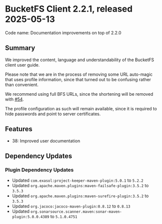 # BucketFS Client 2.2.1, released 2025-05-13

Code name: Documentation improvements on top of 2.2.0

## Summary

We improved the content, language and understandability of the BucketFS client user guide.

Please note that we are in the process of removing some URL auto-magic that uses profile information, since that turned out to be confusing rather than convenient.

We recommend using full BFS URLs, since the shortening will be removed with [#54](https://github.com/exasol/bucketfs-client/issues/54).

The profile configuration as such will remain available, since it is required to hide passwords and point to server certificates.

## Features

* 38: Improved user documentation

## Dependency Updates

### Plugin Dependency Updates

* Updated `com.exasol:project-keeper-maven-plugin:5.0.1` to `5.2.2`
* Updated `org.apache.maven.plugins:maven-failsafe-plugin:3.5.2` to `3.5.3`
* Updated `org.apache.maven.plugins:maven-surefire-plugin:3.5.2` to `3.5.3`
* Updated `org.jacoco:jacoco-maven-plugin:0.8.12` to `0.8.13`
* Updated `org.sonarsource.scanner.maven:sonar-maven-plugin:5.0.0.4389` to `5.1.0.4751`
